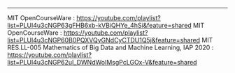------------------------
MIT OpenCourseWare : https://youtube.com/playlist?list=PLUl4u3cNGP63gFHB6xb-kVBiQHYe_4hSi&feature=shared
MIT OpenCourseWare : https://youtube.com/playlist?list=PLUl4u3cNGP60B0PQXVQyGNdCyCTDU1Q5j&feature=shared 
MIT RES.LL-005 Mathematics of Big Data and Machine Learning, IAP 2020 : https://youtube.com/playlist?list=PLUl4u3cNGP62uI_DWNdWoIMsgPcLGOx-V&feature=shared
